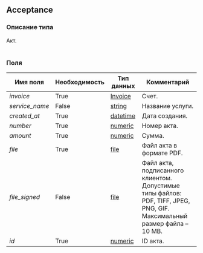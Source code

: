 
## Acceptance

### Описание типа
Акт.<br/><br/>
### Поля

| Имя поля | Необходимость | Тип данных | Комментарий |
|---|---|---|---|
|*invoice*|True|[Invoice](/docs/types/Invoice.md)|Счет.<br/>|
|*service_name*|False|[string](/docs/types/string.md)|Название услуги.<br/>|
|*created_at*|True|[datetime](/docs/types/datetime.md)|Дата создания.<br/>|
|*number*|True|[numeric](/docs/types/numeric.md)|Номер акта.<br/>|
|*amount*|True|[numeric](/docs/types/numeric.md)|Сумма.<br/>|
|*file*|True|[file](/docs/types/file.md)|Файл акта в формате PDF.<br/>|
|*file_signed*|False|[file](/docs/types/file.md)|Файл акта, подписанного клиентом.<br/>Допустимые типы файлов: PDF, TIFF, JPEG, PNG, GIF.<br/>Максимальный размер файла – 10 MB.<br/>|
|*id*|True|[numeric](/docs/types/numeric.md)|ID акта.<br/>|
